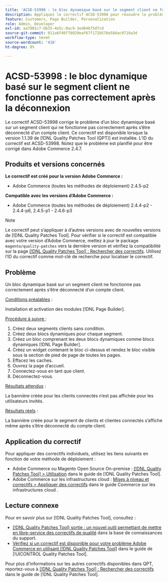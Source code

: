 ```yaml
---
title: 'ACSD-53998 : le bloc dynamique basé sur le segment client ne fonctionne pas correctement après la déconnexion'
description: Appliquez le correctif ACSD-53998 pour résoudre le problème d’Adobe Commerce en raison duquel un bloc dynamique basé sur un segment client ne fonctionne pas correctement après s’être déconnecté d’un compte client.
feature: Customers, Page Builder, Personalization
role: Admin, Developer
exl-id: aa7001c7-bb35-4e5c-8ac9-3ed84b75d7cd
source-git-commit: 011a6f46f76029eaf67f172b576e58dac9710a3d
workflow-type: tm+mt
source-wordcount: '416'
ht-degree: 0%

---
```


# ACSD-53998 : le bloc dynamique basé sur le segment client ne fonctionne pas correctement après la déconnexion

Le correctif ACSD-53998 corrige le problème d’un bloc dynamique basé sur un segment client qui ne fonctionne pas correctement après s’être déconnecté d’un compte client. Ce correctif est disponible lorsque la version 1.1.39 de [!DNL Quality Patches Tool (QPT)] est installée. L’ID du correctif est ACSD-53998. Notez que le problème est planifié pour être corrigé dans Adobe Commerce 2.4.7.

## Produits et versions concernés

**Le correctif est créé pour la version Adobe Commerce :**

* Adobe Commerce (toutes les méthodes de déploiement) 2.4.5-p2

**Compatible avec les versions d’Adobe Commerce :**

* Adobe Commerce (toutes les méthodes de déploiement) 2.4.4-p2 - 2.4.4-p6, 2.4.5-p1 - 2.4.6-p3

>[!NOTE]
>
>Le correctif peut s’appliquer à d’autres versions avec de nouvelles versions de [!DNL Quality Patches Tool]. Pour vérifier si le correctif est compatible avec votre version d’Adobe Commerce, mettez à jour le package `magento/quality-patches` vers la dernière version et vérifiez la compatibilité sur la page [[!DNL Quality Patches Tool] : Rechercher des correctifs](https://experienceleague.adobe.com/tools/commerce-quality-patches/index.html). Utilisez l’ID du correctif comme mot-clé de recherche pour localiser le correctif.

## Problème

Un bloc dynamique basé sur un segment client ne fonctionne pas correctement après s’être déconnecté d’un compte client.

<u>Conditions préalables</u> :

Installation et activation des modules [!DNL Page Builder].

<u>Procédure à suivre </u> :

1. Créez deux segments clients sans condition.
1. Créez deux blocs dynamiques pour chaque segment.
1. Créez un bloc comprenant les deux blocs dynamiques comme blocs dynamiques [!DNL Page Builder].
1. Créez un widget contenant le bloc ci-dessus et rendez le bloc visible sous la section de pied de page de toutes les pages.
1. Effacez les caches.
1. Ouvrez la page d’accueil.
1. Connectez-vous en tant que client.
1. Déconnectez-vous.

<u>Résultats attendus</u> :

La bannière créée pour les clients connectés n’est pas affichée pour les utilisateurs invités.

<u>Résultats réels</u> :

La bannière créée pour le segment de clients et clientes connectés s’affiche même après s’être déconnecté du compte client.

## Application du correctif

Pour appliquer des correctifs individuels, utilisez les liens suivants en fonction de votre méthode de déploiement :

* Adobe Commerce ou Magento Open Source On-premise : [[!DNL Quality Patches Tool] > Utilisation](/help/tools/quality-patches-tool/usage.md) dans le guide de [!DNL Quality Patches Tool].
* Adobe Commerce sur les infrastructures cloud : [Mises à niveau et correctifs > Appliquer des correctifs](https://experienceleague.adobe.com/docs/commerce-cloud-service/user-guide/develop/upgrade/apply-patches.html) dans le guide Commerce sur les infrastructures cloud .

## Lecture connexe

Pour en savoir plus sur [!DNL Quality Patches Tool], consultez :

* [[!DNL Quality Patches Tool] sortie : un nouvel outil permettant de mettre en libre-service des correctifs de qualité](https://experienceleague.adobe.com/en/docs/commerce-operations/tools/quality-patches-tool/quality-patches-tool-to-self-serve-quality-patches) dans la base de connaissances du support.
* [Vérifiez si un correctif est disponible pour votre problème Adobe Commerce en utilisant [!DNL Quality Patches Tool]](/help/tools/quality-patches-tool/patches-available-in-qpt/check-patch-for-magento-issue-with-magento-quality-patches.md) dans le guide de [!UICONTROL Quality Patches Tool].


Pour plus d’informations sur les autres correctifs disponibles dans QPT, reportez-vous à [[!DNL Quality Patches Tool] : Rechercher des correctifs](https://experienceleague.adobe.com/tools/commerce-quality-patches/index.html) dans le guide de [!DNL Quality Patches Tool].
